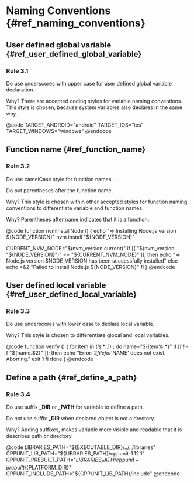 # Naming Conventions {#ref_naming_conventions}

## User defined global variable {#ref_user_defined_global_variable}

### Rule 3.1

Do use underscores with upper case for user defined global variable declaration.

Why? There are accepted coding styles for variable naming conventions. This style is chosen, because system variables also declares in the same way.

@code
TARGET_ANDROID="android"
TARGET_IOS="ios"
TARGET_WINDOWS="windows"
@endcode

## Function name {#ref_function_name}

### Rule 3.2

Do use camelCase style for function names.

Do put parentheses after the function name.

Why? This style is chosen within other accepted styles for function naming conventions to differentiate variable and
function names.

Why? Parentheses after name indicates that it is a function.

@code
function nvmInstallNode () {
  echo "=> Installing Node.js version ${NODE_VERSION}"
  nvm install "${NODE_VERSION}"

  CURRENT_NVM_NODE="$(nvm_version current)"
  if [[ "$(nvm_version "${NODE_VERSION}")" == "${CURRENT_NVM_NODE}" ]]; then
    echo "=> Node.js version $NODE_VERSION has been successfully installed"
  else
    echo >&2 "Failed to install Node.js ${NODE_VERSION}"
  fi
}
@endcode

## User defined local variable {#ref_user_defined_local_variable}

### Rule 3.3

Do use underscores with lower case to declare local variable.

Why? This style is chosen to differentiate global and local variables.

@code
function verify () {
  for item in $(ls *.$1) ; do
    name="${item%.*}"
    if [[ ! -f "${name.$2}" ]]; then
      echo "Error: $2 file for '$NAME' does not exist. Aborting."
      exit 1
    fi
  done
}
@endcode

## Define a path {#ref_define_a_path}

### Rule 3.4

Do use suffix <b>_DIR</b> or <b>_PATH</b> for variable to define a path.

Do not use suffix <b>_DIR</b> when declared object is not a drectory.

Why? Adding suffixes, makes variable more visible and readable that it is describes path or directory.

@code
LIBRARIES_PATH="${EXECUTABLE_DIR}/../../libraries"
CPPUNIT_LIB_PATH="${LIBRARIES_PATH}/cppunit-1.12.1"
CPPUNIT_PREBUILT_PATH="${LIBRARIES_PATH}/cppunit-prebuilt/${PLATFORM_DIR}"
CPPUNIT_INCLUDE_PATH="${CPPUNIT_LIB_PATH}/include"
@endcode
